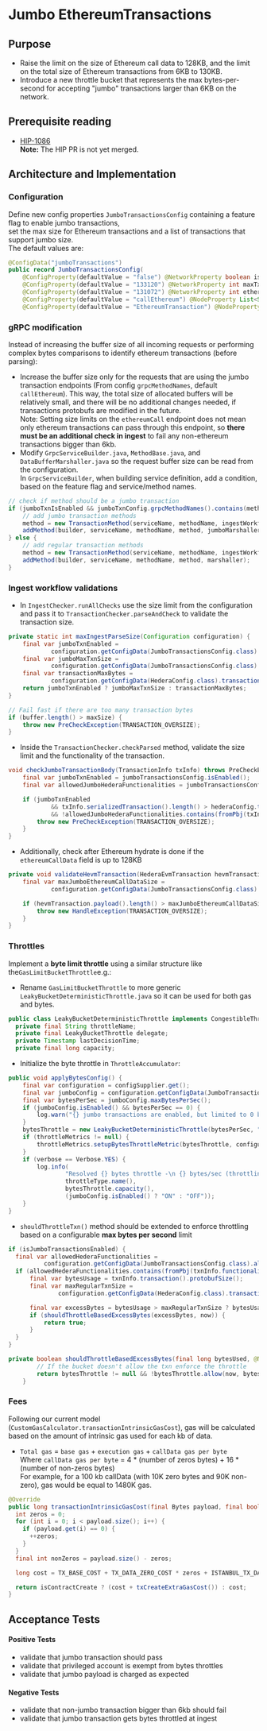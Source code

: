 # Jumbo EthereumTransactions

## Purpose

- Raise the limit on the size of Ethereum call data to 128KB, and the limit on the total size of Ethereum transactions from 6KB to 130KB.
- Introduce a new throttle bucket that represents the max bytes-per-second for accepting "jumbo" transactions larger than 6KB on the network.

## Prerequisite reading

* [HIP-1086](https://github.com/hiero-ledger/hiero-improvement-proposals/pull/1086)\
  **Note:** The HIP PR is not yet merged.

## Architecture and Implementation

### Configuration

Define new config properties `JumboTransactionsConfig` containing a feature flag to enable jumbo transactions,\
set the max size for Ethereum transactions and a list of transactions that support jumbo size.\
The default values are:

```java
@ConfigData("jumboTransactions")
public record JumboTransactionsConfig(
    @ConfigProperty(defaultValue = "false") @NetworkProperty boolean isEnabled,
    @ConfigProperty(defaultValue = "133120") @NetworkProperty int maxTxnSize,
    @ConfigProperty(defaultValue = "131072") @NetworkProperty int ethereumMaxCallDataSize,
    @ConfigProperty(defaultValue = "callEthereum") @NodeProperty List<String> grpcMethodNames,
    @ConfigProperty(defaultValue = "EthereumTransaction") @NodeProperty List<HederaFunctionality> allowedHederaFunctionalities) {}
```

### gRPC modification

Instead of increasing the buffer size of all incoming requests or performing complex bytes comparisons to identify ethereum transactions (before parsing):
- Increase the buffer size only for the requests that are using the jumbo transaction endpoints (From config `grpcMethodNames`, default `callEthereum`).
This way, the total size of allocated buffers will be relatively small, and there will be no additional changes needed, if transactions protobufs are modified in the future.\
Note: Setting size limits on the `ethereumCall` endpoint does not mean only ethereum transactions can pass through this endpoint, so **there must be an additional check in ingest** to fail any non-ethereum transactions bigger than 6kb.
- Modify `GrpcServiceBuilder.java`, `MethodBase.java`, and `DataBufferMarshaller.java` so the request buffer size can be read from the configuration.\
In `GrpcServiceBuilder`, when building service definition, add a condition, based on the feature flag and service/method names.

```java
// check if method should be a jumbo transaction
if (jumboTxnIsEnabled && jumboTxnConfig.grpcMethodNames().contains(methodName)) {
    // add jumbo transaction methods
    method = new TransactionMethod(serviceName, methodName, ingestWorkflow, metrics, jumboTxnMaxSize);
    addMethod(builder, serviceName, methodName, method, jumboMarshaller);
} else {
    // add regular transaction methods
    method = new TransactionMethod(serviceName, methodName, ingestWorkflow, metrics, messageMaxSize);
    addMethod(builder, serviceName, methodName, method, marshaller);
}
```

### Ingest workflow validations

- In `IngestChecker.runAllChecks` use the size limit from the configuration and pass it to `TransactionChecker.parseAndCheck` to validate the transaction size.

```java
private static int maxIngestParseSize(Configuration configuration) {
    final var jumboTxnEnabled =
            configuration.getConfigData(JumboTransactionsConfig.class).isEnabled();
    final var jumboMaxTxnSize =
            configuration.getConfigData(JumboTransactionsConfig.class).maxTxnSize();
    final var transactionMaxBytes =
            configuration.getConfigData(HederaConfig.class).transactionMaxBytes();
    return jumboTxnEnabled ? jumboMaxTxnSize : transactionMaxBytes;
}
```

```java
// Fail fast if there are too many transaction bytes
if (buffer.length() > maxSize) {
    throw new PreCheckException(TRANSACTION_OVERSIZE);
}
```

- Inside the `TransactionChecker.checkParsed` method, validate the size limit and the functionality of the transaction.

```java
void checkJumboTransactionBody(TransactionInfo txInfo) throws PreCheckException {
    final var jumboTxnEnabled = jumboTransactionsConfig.isEnabled();
    final var allowedJumboHederaFunctionalities = jumboTransactionsConfig.allowedHederaFunctionalities();

    if (jumboTxnEnabled
            && txInfo.serializedTransaction().length() > hederaConfig.transactionMaxBytes()
            && !allowedJumboHederaFunctionalities.contains(fromPbj(txInfo.functionality()))) {
        throw new PreCheckException(TRANSACTION_OVERSIZE);
    }
}
```

- Additionally, check after Ethereum hydrate is done if the `ethereumCallData` field is up to 128KB

```java
private void validateHevmTransaction(HederaEvmTransaction hevmTransaction) {
    final var maxJumboEthereumCallDataSize =
            configuration.getConfigData(JumboTransactionsConfig.class).ethereumMaxCallDataSize();

    if (hevmTransaction.payload().length() > maxJumboEthereumCallDataSize) {
        throw new HandleException(TRANSACTION_OVERSIZE);
    }
}
```

### Throttles

Implement a **byte limit throttle** using a similar structure like the`GasLimitBucketThrottle`e.g.:
- Rename `GasLimitBucketThrottle` to more generic `LeakyBucketDeterministicThrottle.java` so it can be used for both gas and bytes.

```java
public class LeakyBucketDeterministicThrottle implements CongestibleThrottle {
  private final String throttleName;
  private final LeakyBucketThrottle delegate;
  private Timestamp lastDecisionTime;
  private final long capacity;
```

- Initialize the byte throttle in `ThrottleAccumulator`:

```java
public void applyBytesConfig() {
    final var configuration = configSupplier.get();
    final var jumboConfig = configuration.getConfigData(JumboTransactionsConfig.class);
    final var bytesPerSec = jumboConfig.maxBytesPerSec();
    if (jumboConfig.isEnabled() && bytesPerSec == 0) {
        log.warn("{} jumbo transactions are enabled, but limited to 0 bytes/sec", throttleType.name());
    }
    bytesThrottle = new LeakyBucketDeterministicThrottle(bytesPerSec, "Bytes");
    if (throttleMetrics != null) {
        throttleMetrics.setupBytesThrottleMetric(bytesThrottle, configuration);
    }
    if (verbose == Verbose.YES) {
        log.info(
                "Resolved {} bytes throttle -\n {} bytes/sec (throttling {})",
                throttleType.name(),
                bytesThrottle.capacity(),
                (jumboConfig.isEnabled() ? "ON" : "OFF"));
    }
}
```

- `shouldThrottleTxn()` method should be extended to enforce throttling based on a configurable **max bytes per second** limit

```java
if (isJumboTransactionsEnabled) {
  final var allowedHederaFunctionalities =
          configuration.getConfigData(JumboTransactionsConfig.class).allowedHederaFunctionalities();
  if (allowedHederaFunctionalities.contains(fromPbj(txnInfo.functionality()))) {
      final var bytesUsage = txnInfo.transaction().protobufSize();
      final var maxRegularTxnSize =
              configuration.getConfigData(HederaConfig.class).transactionMaxBytes();

      final var excessBytes = bytesUsage > maxRegularTxnSize ? bytesUsage - maxRegularTxnSize : 0;
      if (shouldThrottleBasedExcessBytes(excessBytes, now)) {
          return true;
      }
  }
}
```

```java
private boolean shouldThrottleBasedExcessBytes(final long bytesUsed, @NonNull final Instant now) {
        // If the bucket doesn't allow the txn enforce the throttle
        return bytesThrottle != null && !bytesThrottle.allow(now, bytesUsed);
    }
```

### Fees

Following our current model (`CustomGasCalculator.transactionIntrinsicGasCost`),
gas will be calculated based on the amount of intrinsic gas used for each kb of data.
- `Total gas` = `base gas` + `execution gas` + `callData gas per byte`\
Where `callData gas per byte`  = 4 * (number of zeros bytes) + 16 * (number of non-zeros bytes)\
For example,  for a 100 kb callData (with 10K zero bytes and 90K non-zero), gas would be equal to 1480K gas.

```java
@Override
public long transactionIntrinsicGasCost(final Bytes payload, final boolean isContractCreate) {
  int zeros = 0;
  for (int i = 0; i < payload.size(); i++) {
    if (payload.get(i) == 0) {
      ++zeros;
    }
  }
  final int nonZeros = payload.size() - zeros;

  long cost = TX_BASE_COST + TX_DATA_ZERO_COST * zeros + ISTANBUL_TX_DATA_NON_ZERO_COST * nonZeros;

  return isContractCreate ? (cost + txCreateExtraGasCost()) : cost;
}
```

## Acceptance Tests

#### Positive Tests

- validate that jumbo transaction should pass
- validate that privileged account is exempt from bytes throttles
- validate that jumbo payload is charged as expected

#### Negative Tests

- validate that non-jumbo transaction bigger than 6kb should fail
- validate that jumbo transaction gets bytes throttled at ingest
